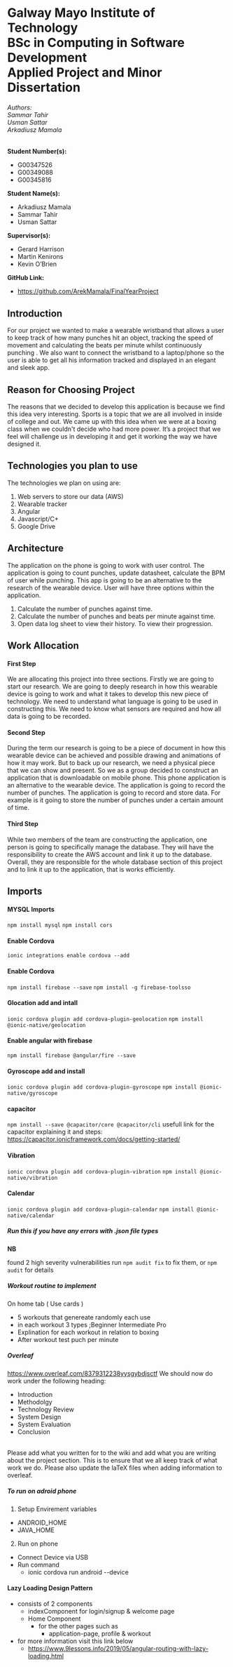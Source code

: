 # Galway Mayo Institute of Technology <br> BSc in Computing in Software Development <br> Applied Project and Minor Dissertation
###### Authors: <br> Sammar Tahir <br> Usman Sattar <br> Arkadiusz Mamala

**Student Number(s):**
- G00347526
- G00349088
- G00345816

**Student Name(s):**
- Arkadiusz Mamala
- Sammar Tahir
- Usman Sattar

**Supervisor(s):**
- Gerard Harrison
- Martin Kenirons
- Kevin O’Brien

**GitHub Link:**
-  https://github.com/ArekMamala/FinalYearProject

## Introduction
For our project we wanted to make a wearable wristband that allows a user to keep track of how many punches hit an object, tracking the speed of movement and calculating the beats per minute whilst continuously punching . We also want to connect the wristband to a laptop/phone so the user is able to get all his information tracked and displayed in an elegant and sleek app. 

## Reason for Choosing Project
The reasons that we decided to develop this application is because we find this idea very interesting. Sports is a topic that we are all involved in inside of college and out. We came up with this idea when we were at a boxing class when we  couldn't decide who had more power. It’s a project that we feel will challenge us in developing it and get it working the way we have designed it. 

## Technologies you plan to use
The technologies we plan on using are:
1. Web servers to store our data (AWS)
2. Wearable tracker
3. Angular
4. Javascript/C+
5. Google Drive

## Architecture
The application on the phone is going to work with user control. The application is going to count punches, update datasheet, calculate the BPM of user while punching. This app is going to be an alternative to the research of the wearable device. User will have three options within the application.
1. Calculate the number of punches against time.
2. Calculate the number of punches and beats per minute against time.
3. Open data log sheet to view their history. To view their progression.

## Work Allocation
#### First Step
We are allocating this project into three sections. Firstly we are going to start our research. We are going to deeply research in how this wearable device is going to work and what it takes to develop this new piece of technology. We need to understand what language is going to be used in constructing this. We need to know what sensors are required and how all data is going to be recorded.
#### Second Step
During the term our research is going to be a piece of document in how this wearable device can be achieved and possible drawing and animations of how it may work. But to back up our research, we need a physical piece that we can show and present. So we as a group decided to construct an application that is downloadable on mobile phone.
This phone application is an alternative to the wearable device. The application is going to record the number of punches. The application is going to record and store data. For example is it going to store the number of punches under a certain amount of time.
#### Third Step
While two members of the team are constructing the application, one person is going to specifically manage the database. They will have the responsibility to create the AWS account and link it up to the database. Overall, they are responsible for the whole database section of this project and to link it up to the application, that is works efficiently. 

## Imports 

#### MYSQL Imports
`npm install mysql`
`npm install cors`

#### Enable Cordova
`ionic integrations enable cordova --add`

#### Enable Cordova
`npm install firebase --save`
`npm install -g firebase-toolsso`

#### Glocation add and intall
`ionic cordova plugin add cordova-plugin-geolocation`
`npm install @ionic-native/geolocation`


#### Enable angular with firebase
`npm install firebase @angular/fire --save`

#### Gyroscope add and install
`ionic cordova plugin add cordova-plugin-gyroscope`
`npm install @ionic-native/gyroscope`

#### capacitor
`npm install --save @capacitor/core @capacitor/cli`
usefull link for the capacitor explaining it and steps: https://capacitor.ionicframework.com/docs/getting-started/


#### Vibration 
`ionic cordova plugin add cordova-plugin-vibration`
`npm install @ionic-native/vibration`

#### Calendar
`ionic cordova plugin add cordova-plugin-calendar`
`npm install @ionic-native/calendar`


##### Run this if you have any errors with .json file types
**NB**

found 2 high severity vulnerabilities
  run `npm audit fix` to fix them, or `npm audit` for details
  
##### Workout routine to implement

On home tab ( Use cards )
* 5 workouts that genereate randomly each use
* in each workout 3 types ;Beginner Intermediate Pro
* Explination for each workout in relation to boxing 
* After workout test puch per minute

##### Overleaf
https://www.overleaf.com/8379312238yysgybdjsctf
We should now do work under the following heading:
* Introduction
* Methodolgy
* Technology Review 
* System Design
* System Evaluation
* Conclusion
<br>
Please add what you written for to the wiki and add what you are writing about the project section. This is to ensure that we all keep track of what work we do. Please also update the laTeX files when adding information to overleaf.

##### To run on adroid phone 

1. Setup Envirement variables
  * ANDROID_HOME
  * JAVA_HOME
2. Run on phone
  * Connect Device via USB
  * Run command 
    * ionic cordova  run android --device

#### Lazy Loading Design Pattern 
* consists of 2 components 
  * indexComponent for login/signup & welcome 
  page
  * Home Component
    * for the other pages such as 
      * application-page, profile & workout
* for more information visit this link below 
  * https://www.9lessons.info/2019/05/angular-routing-with-lazy-loading.html
